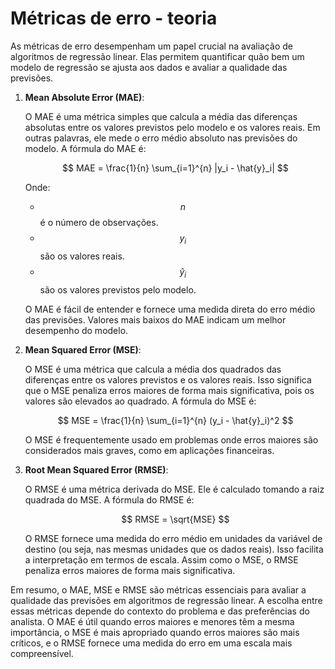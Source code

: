 # Métricas de erro - teoria

As métricas de erro desempenham um papel crucial na avaliação de algoritmos de regressão linear. Elas permitem quantificar quão bem um modelo de regressão se ajusta aos dados e avaliar a qualidade das previsões.

1. **Mean Absolute Error (MAE)**:

   O MAE é uma métrica simples que calcula a média das diferenças absolutas entre os valores previstos pelo modelo e os valores reais. Em outras palavras, ele mede o erro médio absoluto nas previsões do modelo. A fórmula do MAE é:

   $$
   MAE = \frac{1}{n} \sum_{i=1}^{n} |y_i - \hat{y}_i|
   $$

   Onde:

   - $$n$$ é o número de observações.
   - $$y_i$$ são os valores reais.
   - $$\hat{y}_i$$ são os valores previstos pelo modelo.

   O MAE é fácil de entender e fornece uma medida direta do erro médio das previsões. Valores mais baixos do MAE indicam um melhor desempenho do modelo.

2. **Mean Squared Error (MSE)**:

   O MSE é uma métrica que calcula a média dos quadrados das diferenças entre os valores previstos e os valores reais. Isso significa que o MSE penaliza erros maiores de forma mais significativa, pois os valores são elevados ao quadrado. A fórmula do MSE é:

   $$
   MSE = \frac{1}{n} \sum_{i=1}^{n} (y_i - \hat{y}_i)^2
   $$

   O MSE é frequentemente usado em problemas onde erros maiores são considerados mais graves, como em aplicações financeiras.

3. **Root Mean Squared Error (RMSE)**:

   O RMSE é uma métrica derivada do MSE. Ele é calculado tomando a raiz quadrada do MSE. A fórmula do RMSE é:

   $$
   RMSE = \sqrt{MSE}
   $$

   O RMSE fornece uma medida do erro médio em unidades da variável de destino (ou seja, nas mesmas unidades que os dados reais). Isso facilita a interpretação em termos de escala. Assim como o MSE, o RMSE penaliza erros maiores de forma mais significativa.

Em resumo, o MAE, MSE e RMSE são métricas essenciais para avaliar a qualidade das previsões em algoritmos de regressão linear. A escolha entre essas métricas depende do contexto do problema e das preferências do analista. O MAE é útil quando erros maiores e menores têm a mesma importância, o MSE é mais apropriado quando erros maiores são mais críticos, e o RMSE fornece uma medida do erro em uma escala mais compreensível.
